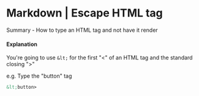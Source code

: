 # Markdown | Escape HTML tag

Summary - How to type an HTML tag and not have it render

#### Explanation

You're going to use `&lt;` for the first "<" of an HTML tag and the standard closing ">"

e.g. Type the "button" tag
<br>

```markdown
&lt;button>
```
